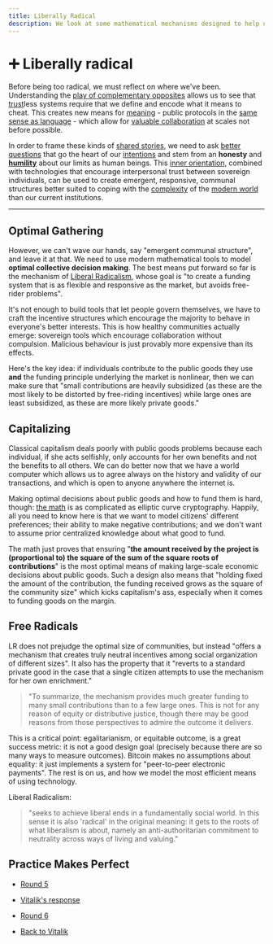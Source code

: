 ```yaml
---
title: Liberally Radical
description: We look at some mathematical mechanisms designed to help us collective decide what to fund in the most optimal way so that we may more sustainably govern ourselves.
---
```


# ➕ Liberally radical

Before being too radical, we must reflect on where we've been. Understanding the [play of complementary opposites](../../module-0/play-of-pattern/) allows us to see that [trust](../../module-0/trust/)less systems require that we define and encode what it means to cheat. This creates new means for [meaning](../../module-1/meaning/) - public protocols in the [same sense as language](../../module-0/money-language/) - which allow for [valuable collaboration](../../module-1/value/) at scales not before possible.

In order to frame these kinds of [shared stories](../../module-0/conversation/), we need to ask [better questions](../../module-2/better-questions/) that go the heart of our [intentions](../../module-3/intention/) and stem from an **honesty** and [**humility**](../../module-3/humility/) about our limits as human beings. This [inner orientation](../../module-0/purpose/), combined with technologies that encourage interpersonal trust between sovereign individuals, can be used to create emergent, responsive, communal structures better suited to coping with the [complexity](../../module-2/engineering/) of the [modern world](../../module-3/time/) than our current institutions.

---

## Optimal Gathering

However, we can't wave our hands, say "emergent communal structure", and leave it at that. We need to use modern mathematical tools to model **optimal collective decision making**. The best means put forward so far is the mechanism of [Liberal Radicalism](https://gitcoin.co/blog/experiments-with-liberal-radicalism/), whose goal is "to create a funding system that is as flexible and responsive as the market, but avoids free-rider problems".

It's not enough to build tools that let people govern themselves, we have to craft the incentive structures which encourage the majority to behave in everyone's better interests. This is how healthy communities actually emerge: sovereign tools which encourage collaboration without compulsion. Malicious behaviour is just provably more expensive than its effects. 

Here's the key idea: if individuals contribute to the public goods they use **and** the funding principle underlying the market is nonlinear, then we can make sure that "small contributions are heavily subsidized (as these are the most likely to be distorted by free-riding incentives) while large ones are least subsidized, as these are more likely private goods."

## Capitalizing

Classical capitalism deals poorly with public goods problems because each individual, if she acts selfishly, only accounts for her own benefits and not the benefits to all others. We can do better now that we have a world computer which allows us to agree always on the history and validity of our transactions, and which is open to anyone anywhere the internet is.

Making optimal decisions about public goods and how to fund them is hard, though: [the math](https://papers.ssrn.com/sol3/papers.cfm?abstract_id=3243656) is as complicated as elliptic curve cryptography. Happily, all you need to know here is that we want to model citizens' different preferences; their ability to make negative contributions; and we don't want to assume prior centralized knowledge about what good to fund.

The math just proves that ensuring "**the amount received by the project is (proportional to) the square of the sum of the square roots of contributions**" is the most optimal means of making large-scale economic decisions about public goods. Such a design also means that "holding fixed the amount of the contribution, the funding received grows as the square of the community size" which kicks capitalism's ass, especially when it comes to funding goods on the margin.

## Free Radicals

LR does not prejudge the optimal size of communities, but instead "offers a mechanism that creates truly neutral incentives among social organization of different sizes". It also has the property that it "reverts to a standard private good in the case that a single citizen attempts to use the mechanism for her own enrichment."

> "To summarize, the mechanism provides much greater funding to many small contributions than to a few large ones. This is not for any reason of equity or distributive justice, though there may be good reasons from those perspectives to admire the outcome it delivers.

This is a critical point: egalitarianism, or equitable outcome, is a great success metric: it is not a good design goal (precisely because there are so many ways to measure outcomes). Bitcoin makes no assumptions about equality: it just implements a system for "peer-to-peer electronic payments". The rest is on us, and how we model the most efficient means of using technology.

Liberal Radicalism:

> "seeks to achieve liberal ends in a fundamentally social world. In this sense it is also 'radical' in the original meaning: it gets to the roots of what liberalism is about, namely an anti-authoritarian commitment to neutrality across ways of living and valuing."

## Practice Makes Perfect

- [Round 5](https://gitcoin.co/blog/gitcoin-grants-round-5-funding-our-future/)

- [Vitalik's response](https://vitalik.ca/general/2020/04/30/round5.html)

- [Round 6](https://gitcoin.co/blog/gitcoin-grants-round-6/)

- [Back to Vitalik](https://vitalik.ca/general/2020/07/21/round6.html)